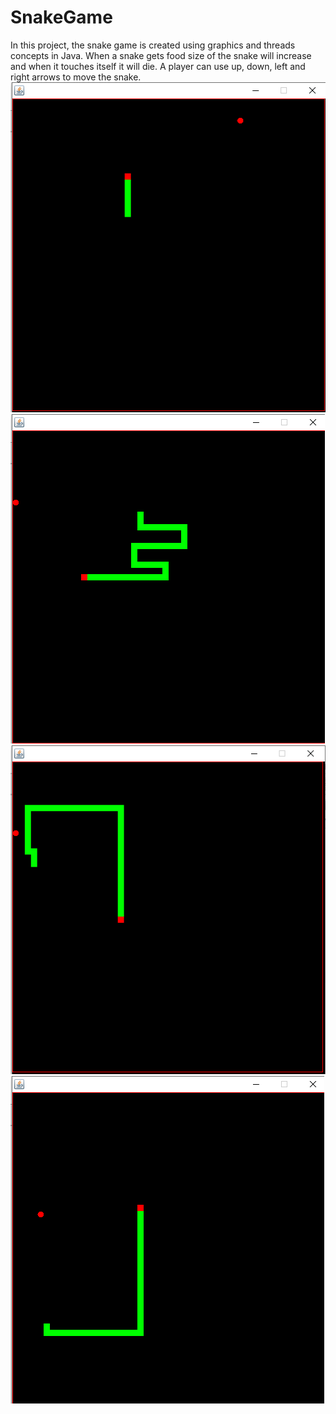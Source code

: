 # SnakeGame
In this project, the snake game is created using graphics and threads concepts in Java. When a snake gets food size of the snake will increase and when it touches itself it will die. A player can use up, down, left and right arrows to move the snake.
![Alt text](1.png?raw=true "Optional Title")
![Alt text](3.png?raw=true "Optional Title")
![Alt text](4.png?raw=true "Optional Title")
![Alt text](2.png?raw=true "Optional Title")
